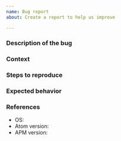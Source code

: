 ```yaml
---
name: Bug report
about: Create a report to help us improve

---
```


### Description of the bug

<!-- A clear and concise description of what the bug is. -->

### Context

<!-- Add any other context about the problem here. -->

### Steps to reproduce

<!-- Steps to reproduce the behavior. Include screenshots. Attach example files if possible. -->

### Expected behavior

<!-- A clear and concise description of what you expected to happen. -->

### References

<!-- Complete the following information -->

* OS:
* Atom version:
* APM version:
